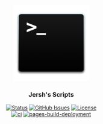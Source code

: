 <p align="center">
  <a href="" rel="noopener">
 <img width=200px height=200px src=".asssets/terminal.png" alt="Project logo"></a>
</p>

<h3 align="center"> Jersh's Scripts </h3>

<div align="center">

[![Status](https://img.shields.io/badge/status-active-success.svg)]()
[![GitHub Issues](https://img.shields.io/github/issues/coloredbytes/jershs-scripts.svg)](https://github.com/coloredbytes/stream-dock/issues)
[![License](https://img.shields.io/badge/license-MIT-blue.svg)](/LICENSE) <br>
[![ci](https://github.com/coloredbytes/scripts/actions/workflows/ci.yml/badge.svg)](https://github.com/coloredbytes/scripts/actions/workflows/ci.yml)
[![pages-build-deployment](https://github.com/coloredbytes/scripts/actions/workflows/pages/pages-build-deployment/badge.svg)](https://github.com/coloredbytes/scripts/actions/workflows/pages/pages-build-deployment)
